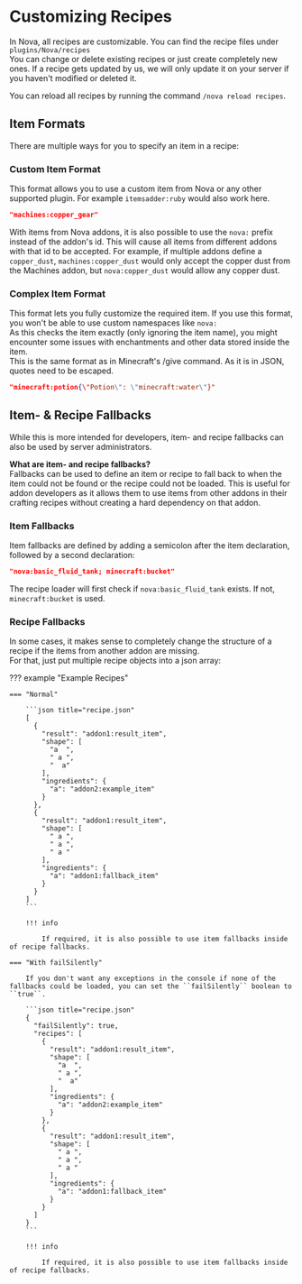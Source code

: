 # Customizing Recipes

In Nova, all recipes are customizable. You can find the recipe files under ``plugins/Nova/recipes``  
You can change or delete existing recipes or just create completely new ones. If a recipe gets updated by us, we will
only update it on your server if you haven't modified or deleted it.

You can reload all recipes by running the command `/nova reload recipes`.

## Item Formats

There are multiple ways for you to specify an item in a recipe:

### Custom Item Format

This format allows you to use a custom item from Nova or any other supported plugin. For example ``itemsadder:ruby``
would also work here.

```json title="Custom Item Format"
"machines:copper_gear"
```

With items from Nova addons, it is also possible to use the ``nova:`` prefix instead of the addon's id. This will cause all items from different addons with that id to be accepted. For example, if multiple addons define a ``copper_dust``, ``machines:copper_dust`` would only accept the copper dust from the Machines addon, but ``nova:copper_dust`` would allow any copper dust.

### Complex Item Format

This format lets you fully customize the required item. If you use this format, you won't be able to use custom
namespaces like ``nova:``  
As this checks the item exactly (only ignoring the item name), you might encounter some issues with enchantments and
other data stored inside the item.  
This is the same format as in Minecraft's /give command. As it is in JSON, quotes need to be escaped.

```json title="Complex Item Format"
"minecraft:potion{\"Potion\": \"minecraft:water\"}"
```

## Item- & Recipe Fallbacks

While this is more intended for developers, item- and recipe fallbacks can also be used by server administrators.

**What are item- and recipe fallbacks?**  
Fallbacks can be used to define an item or recipe to fall back to when the item could not be found or the recipe could not be loaded.
This is useful for addon developers as it allows them to use items from other addons in their crafting recipes without creating a hard dependency on that addon.

### Item Fallbacks

Item fallbacks are defined by adding a semicolon after the item declaration, followed by a second declaration:
```json title="Item Fallback"
"nova:basic_fluid_tank; minecraft:bucket"
```
The recipe loader will first check if ``nova:basic_fluid_tank`` exists. If not, ``minecraft:bucket`` is used.

### Recipe Fallbacks

In some cases, it makes sense to completely change the structure of a recipe if the items from another addon are missing.  
For that, just put multiple recipe objects into a json array:

??? example "Example Recipes"

    === "Normal"

        ```json title="recipe.json"
        [
          {
            "result": "addon1:result_item",
            "shape": [
              "a  ",
              " a ",
              "  a"
            ],
            "ingredients": {
              "a": "addon2:example_item"
            }
          },
          {
            "result": "addon1:result_item",
            "shape": [
              " a ",
              " a ",
              " a "
            ],
            "ingredients": {
              "a": "addon1:fallback_item"
            }
          }
        ]
        ```

        !!! info
        
            If required, it is also possible to use item fallbacks inside of recipe fallbacks.

    === "With failSilently"

        If you don't want any exceptions in the console if none of the fallbacks could be loaded, you can set the ``failSilently`` boolean to ``true``.
        
        ```json title="recipe.json"
        {
          "failSilently": true,
          "recipes": [
            {
              "result": "addon1:result_item",
              "shape": [
                "a  ",
                " a ",
                "  a"
              ],
              "ingredients": {
                "a": "addon2:example_item"
              }
            },
            {
              "result": "addon1:result_item",
              "shape": [
                " a ",
                " a ",
                " a "
              ],
              "ingredients": {
                "a": "addon1:fallback_item"
              }
            }
          ]
        }
        ```

        !!! info
        
            If required, it is also possible to use item fallbacks inside of recipe fallbacks.